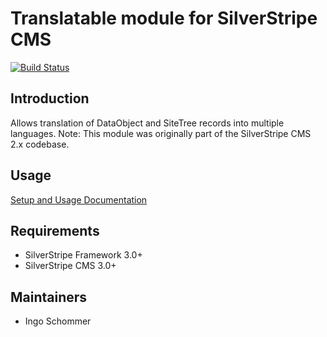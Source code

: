 # Translatable module for SilverStripe CMS #

[![Build Status](https://secure.travis-ci.org/silverstripe/silverstripe-translatable.png)](http://travis-ci.org/silverstripe/silverstripe-translatable)

## Introduction ##

Allows translation of DataObject and SiteTree records into multiple languages.
Note: This module was originally part of the SilverStripe CMS 2.x codebase.

## Usage

[Setup and Usage Documentation](silverstripe/silverstripe-translatable/blob/master/docs/en/index.md)

## Requirements ##

 * SilverStripe Framework 3.0+
 * SilverStripe CMS 3.0+

## Maintainers ##

 * Ingo Schommer <ingo at silverstripe dot com>